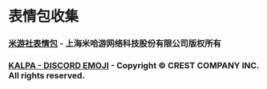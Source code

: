 # 表情包收集
### [米游社表情包](./米游社) - 上海米哈游网络科技股份有限公司版权所有
### [KALPA - DISCORD EMOJI](./KALPA) - Copyright © CREST COMPANY INC. All rights reserved.